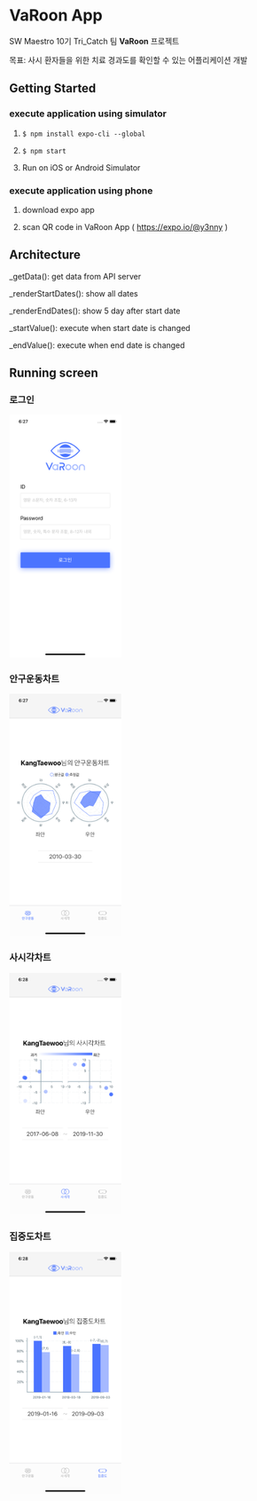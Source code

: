 # VaRoon App

SW Maestro 10기 Tri_Catch 팀 **VaRoon** 프로젝트

목표: 사시 환자들을 위한 치료 경과도를 확인할 수 있는 어플리케이션 개발

## Getting Started

### execute application using simulator

1. ```$ npm install expo-cli --global```

2. ```$ npm start```

3. Run on iOS or Android Simulator

### execute application using phone

1. download expo app

2. scan QR code in VaRoon App ( https://expo.io/@y3nny )


## Architecture

_getData(): get data from API server

_renderStartDates(): show all dates 

_renderEndDates(): show 5 day after start date

_startValue(): execute when start date is changed

_endValue(): execute when end date is changed

## Running screen

### 로그인

<img src="./image/login.png" width="40%" height="40%">

### 안구운동차트

<img src="./image/chart1.png" width="40%" height="40%">

### 사시각차트

<img src="./image/chart2.png" width="40%" height="40%">

### 집중도차트

<img src="./image/chart3.png" width="40%" height="40%">